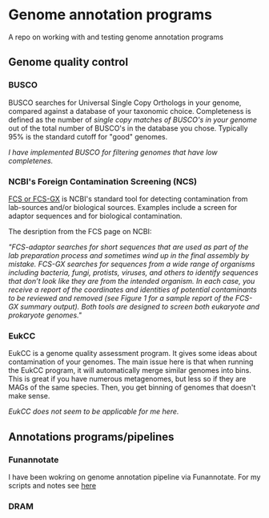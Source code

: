 # Genome annotation programs
A repo on working with and testing genome annotation programs

## Genome quality control

### BUSCO

BUSCO searches for Universal Single Copy Orthologs in your genome, compared against a database of your taxonomic choice. Completeness is defined as the number of *single copy matches of BUSCO's in your genome* out of the total number of BUSCO's in the database you chose. Typically 95% is the standard cutoff for "good" genomes.

*I have implemented BUSCO for filtering genomes that have low completenes.*

### NCBI's **F**oreign **C**ontamination **S**creening (NCS)

[FCS or FCS-GX](https://github.com/ncbi/fcs-gx) is NCBI's standard tool for detecting contamination from lab-sources and/or biological sources. Examples include a screen for adaptor sequences and for biological contamination. 

The desription from the FCS page on NCBI:

*"FCS-adaptor searches for short sequences that are used as part of the lab preparation process and sometimes wind up in the final assembly by mistake. FCS-GX searches for sequences from a wide range of organisms including bacteria, fungi, protists, viruses, and others to identify sequences that don’t look like they are from the intended organism. In each case, you receive a report of the coordinates and identities of potential contaminants to be reviewed and removed (see Figure 1 for a sample report of the FCS-GX summary output). Both tools are designed to screen both eukaryote and prokaryote genomes."*

### EukCC

EukCC is a genome quality assessment program. It gives some ideas about contamination of your genomes. The main issue here is that when running the EukCC program, it will automatically merge similar genomes into bins. This is great if you have numerous metagenomes, but less so if they are MAGs of the same species. Then, you get binning of genomes that doesn't make sense.

*EukCC does not seem to be applicable for me here.*

## Annotations programs/pipelines

### Funannotate
I have been wokring on genome annotation pipeline via Funannotate. For my scripts and notes see [here](https://github.com/edwhisnant/funannotate)

### DRAM
